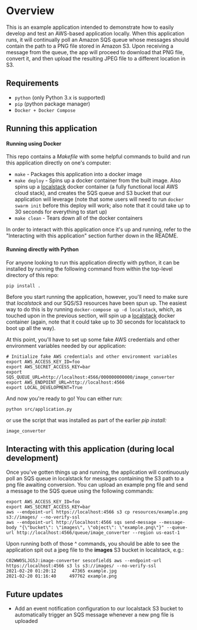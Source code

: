 # Overview

This is an example application intended to demonstrate how to easily develop and test an AWS-based application locally. When this application runs, it will continually poll an Amazon SQS queue whose messages should contain the path to a PNG file stored in Amazon S3. Upon receiving a message from the queue, the app will proceed to download that PNG file, convert it, and then upload the resulting JPEG file to a different location in S3.

## Requirements

* `python` (only Python 3.x is supported)
* `pip` (python package manager)
* `Docker + Docker Compose`

## Running this application

#### Running using Docker

This repo contains a _Makefile_ with some helpful commands to build and run this application directly on one's computer:

* `make` - Packages this application into a docker image
* `make deploy` - Spins up a docker container from the built image. Also spins up a [localstack](https://github.com/localstack/localstack/blob/master/README.md) docker container (a fully functional local AWS cloud stack), and creates the SQS queue and S3 bucket that our application will leverage (note that some users will need to run `docker swarm init` before this deploy will work; also note that it could take up to 30 seconds for everything to start up)
* `make clean` - Tears down all of the docker containers

In order to interact with this application once it's up and running, refer to the "Interacting with this application" section further down in the README.

#### Running directly with Python

For anyone looking to run this application directly with python, it can be installed by running the following command from within the top-level directory of this repo:

```
pip install .
```

Before you start running the application, however, you'll need to make sure that _localstack_ and our SQS/S3 resources have been spun up. The easiest way to do this is by running `docker-compose up -d localstack`, which, as touched upon in the previous section, will spin up a [localstack](https://github.com/localstack/localstack/blob/master/README.md) docker container (again, note that it could take up to 30 seconds for localstack to boot up all the way).

At this point, you'll have to set up some fake AWS credentials and other environment variables needed by our application:

```
# Initialize fake AWS credentials and other environment variables
export AWS_ACCESS_KEY_ID=foo
export AWS_SECRET_ACCESS_KEY=bar
export SQS_QUEUE_URL=http://localhost:4566/000000000000/image_converter
export AWS_ENDPOINT_URL=http://localhost:4566
export LOCAL_DEVELOPMENT=True
```

And now you're ready to go! You can either run:

```
python src/application.py
```

or use the script that was installed as part of the earlier _pip install:_

```
image_converter
```

## Interacting with this application (during local development)

Once you've gotten things up and running, the application will continuously poll an SQS queue in localstack for messages containing the S3 path to a png file awaiting conversion. You can upload an example png file and send a message to the SQS queue using the following commands:

```
export AWS_ACCESS_KEY_ID=foo
export AWS_SECRET_ACCESS_KEY=bar
aws --endpoint-url https://localhost:4566 s3 cp resources/example.png s3://images/ --no-verify-ssl
aws --endpoint-url http://localhost:4566 sqs send-message --message-body "{\"bucket\": \"images\", \"object\": \"example.png\"}" --queue-url http://localhost:4566/queue/image_converter --region us-east-1
```

Upon running both of those ^ commands, you should be able to see the application spit out a jpeg file to the **images** S3 bucket in localstack, e.g.:
```
C02WW05LJG5J:image-converter sescofield$ aws --endpoint-url https://localhost:4566 s3 ls s3://images/ --no-verify-ssl
2021-02-20 01:20:12      47365 example.jpg
2021-02-20 01:16:40     497762 example.png
```

## Future updates
- Add an event notification configuration to our localstack S3 bucket to automatically trigger an SQS message whenever a new png file is uploaded
